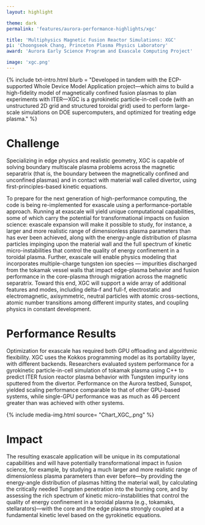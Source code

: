 ```yaml
---
layout: highlight

theme: dark
permalink: 'features/aurora-performance-highlights/xgc'

title: 'Multiphysics Magnetic Fusion Reactor Simulations: XGC'
pi: 'Choongseok Chang, Princeton Plasma Physics Laboratory'
award: 'Aurora Early Science Program and Exascale Computing Project'

image: 'xgc.png'
---
```


{% include txt-intro.html 
    blurb = "Developed in tandem with the ECP-supported Whole Device Model Application project—which aims to build a high-fidelity model of magnetically confined fusion plasmas to plan experiments with ITER—XGC is a gyrokinetic particle-in-cell code (with an unstructured 2D grid and structured toroidal grid) used to perform large-scale simulations on DOE supercomputers, and optimized for treating edge plasma."
%}



# Challenge

Specializing in edge physics and realistic geometry, XGC is capable of solving boundary multiscale plasma problems across the magnetic separatrix (that is, the boundary between the magnetically confined and unconfined plasmas) and in contact with material wall called divertor, using first-principles-based kinetic equations.

To prepare for the next generation of high-performance computing, the code is being re-implemented for exascale using a performance-portable approach. Running at exascale will yield unique computational capabilities, some of which carry the potential for transformational impacts on fusion science: exascale expansion will make it possible to study, for instance, a larger and more realistic range of dimensionless plasma parameters than has ever been achieved, along with the energy-angle distribution of plasma particles impinging upon the material wall and the full spectrum of kinetic micro-instabilities that control the quality of energy confinement in a toroidal plasma. Further, exascale will enable physics modeling that incorporates multiple-charge tungsten ion species — impurities discharged from the tokamak vessel walls that impact edge-plasma behavior and fusion performance in the core-plasma through migration across the magnetic separatrix. Toward this end, XGC will support a wide array of additional features and modes, including delta-f and full-f, electrostatic and electromagnetic, axisymmetric, neutral particles with atomic cross-sections, atomic number transitions among different impurity states, and coupling physics in constant development.



# Performance Results

Optimization for exascale has required both GPU offloading and algorithmic flexibility. XGC uses the Kokkos programming model as its portability layer, with different backends. Researchers evaluated system performance for a gyrokinetic particle-in-cell simulation of tokamak plasma using C++ to predict ITER fusion reactor plasma behavior with Tungsten impurity ions sputtered from the divertor. Performance on the Aurora testbed, Sunspot, yielded scaling performance comparable to that of other GPU-based systems, while single-GPU performance was as much as 46 percent greater than was achieved with other systems.

{% include media-img.html
   source= "Chart_XGC_.png"
%}

# Impact
The resulting exascale application will be unique in its computational capabilities and will have potentially transformational impact in fusion science, for example, by studying a much larger and more realistic range of dimensionless plasma parameters than ever before—by providing the energy-angle distribution of plasmas hitting the material wall, by calculating the critically needed Tungsten penetration into the burning core, and by assessing the rich spectrum of kinetic micro-instabilities that control the quality of energy confinement in a toroidal plasma (e.g., tokamaks, stellarators)—with the core and the edge plasma strongly coupled at a fundamental kinetic level based on the gyrokinetic equations.


